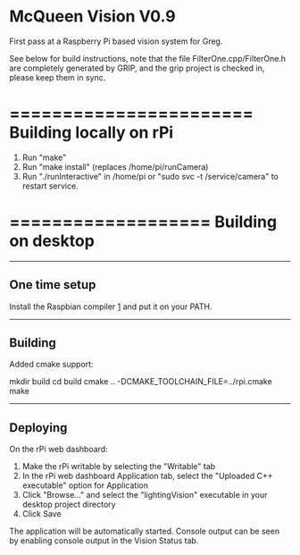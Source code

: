 # McQueen Vision V0.9

First pass at a Raspberry Pi based vision system for Greg.

See below for build instructions, note that the file FilterOne.cpp/FilterOne.h are
completely generated by GRIP, and the grip project is checked in, please keep them
in sync.


=======================
Building locally on rPi
=======================

1) Run "make"
2) Run "make install" (replaces /home/pi/runCamera)
3) Run "./runInteractive" in /home/pi or "sudo svc -t /service/camera" to
   restart service.


===================
Building on desktop
===================

--------------
One time setup
--------------

Install the Raspbian compiler [1] and put it on your PATH.

[1]: https://github.com/wpilibsuite/raspbian-toolchain/releases

--------
Building
--------

Added cmake support:

mkdir build
cd build
cmake .. -DCMAKE_TOOLCHAIN_FILE=../rpi.cmake 
make

---------
Deploying
---------

On the rPi web dashboard:

1) Make the rPi writable by selecting the "Writable" tab
2) In the rPi web dashboard Application tab, select the
   "Uploaded C++ executable" option for Application
3) Click "Browse..." and select the "lightingVision" executable in
   your desktop project directory
4) Click Save

The application will be automatically started.  Console output can be seen by
enabling console output in the Vision Status tab.

